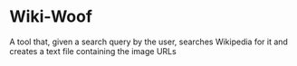 # Wiki-Woof
A tool that, given a search query by the user, searches Wikipedia for it and creates a text file containing the image URLs
